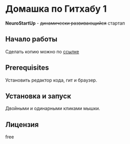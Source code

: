 # Домашка по Гитхабу 1

**NeuroStartUp** - ~~динамически развивающийся~~ стартап

## Начало работы

Сделать копию можно по [ссылке](https://github.com/Ailis7/homeworks.git)

## Prerequisites

Установить редактор кода, гит и браузер.

## Установка и запуск

Двойными и одинарными кликами мышки.

## Лицензия

free